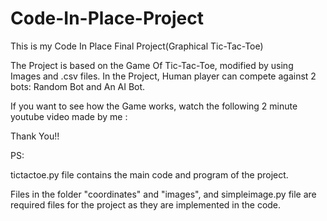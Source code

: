 # Code-In-Place-Project
This is my Code In Place Final Project(Graphical Tic-Tac-Toe)

The Project is based on the Game Of Tic-Tac-Toe, modified by using Images and .csv files.
In the Project, Human player can compete against 2 bots: Random Bot and An AI Bot.

If you want to see how the Game works, watch the following 2 minute youtube video made by me :




Thank You!!


PS:

tictactoe.py file contains the main code and program of the project.

Files in the folder "coordinates" and "images", and simpleimage.py file are required files for the project 
as they are implemented in the code.



